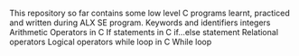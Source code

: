 This repository so far contains some low level C programs learnt, practiced and written during ALX SE program.
Keywords and identifiers
integers
Arithmetic Operators in C
If statements in C
if…else statement
Relational operators
Logical operators
while loop in C
While loop

